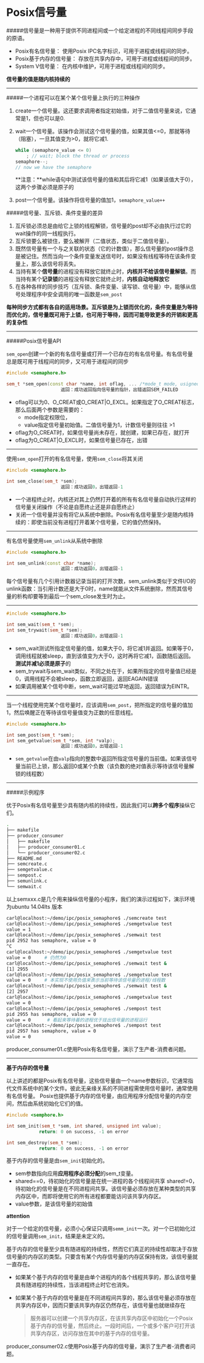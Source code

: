 Posix信号量
==========

#####信号量是一种用于提供不同进程间或一个给定进程的不同线程间同步手段的原语。

* Posix有名信号量： 使用Posix IPC名字标识，可用于进程或线程间的同步。
* Posix基于内存的信号量： 存放在共享内存中，可用于进程或线程间的同步。
* System V信号量： 在内核中维护，可用于进程或线程间的同步。

**信号量的值是随内核持续的**


* * *

#####一个进程可以在某个某个信号量上执行的三种操作

1. create一个信号量。这还要求调用者指定初始值，对于二值信号量来说，它通常是1，但也可以是0.
2. wait一个信号量。该操作会测试这个信号量的值，如果其值<=0，那就等待（阻塞），一旦其值变为>0，就将它减1.

    ```cpp
    while (semaphore_value <= 0)
        ; // wait; block the thread or process
    semaphore--;
    // now we have the semaphore
    ```
    **注意：**while语句中测试该信号量的值和其后将它减1（如果该值大于0），这两个步骤必须是原子的

3. post一个信号量。该操作将信号量的值加1，`semaphore_value++`

#####信号量、互斥锁、条件变量的差异

1. 互斥锁必须总是由给它上锁的线程解锁，信号量的post却不必由执行过它的wait操作的同一线程执行。
2. 互斥锁要么被锁住，要么被解开（二值状态，类似于二值信号量）。
3. 既然信号量有一个与之关联的状态（它的计数值），那么信号量的post操作总是被记住。然而当向一个条件变量发送信号时，如果没有线程等待在该条件变量上，那么该信号将丢失。
4. 当持有某个**信号量**的进程没有释放它就终止时，**内核并不给该信号量解锁**。而当持有某个**记录锁**的进程没有释放它就终止时，**内核自动地释放它** 
5. 在各种各样的同步技巧（互斥锁、条件变量、读写锁、信号量）中，能够从信号处理程序中安全调用的唯一函数是`sem_post`

**每种同步方式都有各自的适用场景。互斥锁是为上锁而优化的，条件变量是为等待而优化的，信号量既可用于上锁，也可用于等待，因而可能导致更多的开销和更高的复杂性**

* * *

#####Posix信号量API


`sem_open`创建一个新的有名信号量或打开一个已存在的有名信号量。有名信号量总是既可用于线程间的同步，又可用于进程间的同步

```cpp
#include <semaphore.h>

sem_t *sem_open(const char *name, int oflag, ... /*mode_t mode, usigned int value*/)
                    返回：成功返回指向信号量的指针，出错返回SEM_FAILED
```

* oflag可以为0、O\_CREAT或O\_CREAT|O\_EXCL。如果指定了O\_CREAT标志，那么后面两个参数是需要的：
    * mode指定权限位，
    * value指定信号量初始值。二值信号量为1，计数信号量则往往 >1
* oflag为O\_CREAT时，如果信号量尚未存在，就创建，如果已存在，就打开
* oflag为O\_CREAT|O\_EXCL时，如果信号量已存在，出错

---

使用`sem_open`打开的有名信号量，使用`sem_close`将其关闭

```cpp
#include <semaphore.h>

int sem_close(sem_t *sem);
                    返回：成功返回0，出错返回-1
```

* 一个进程终止时，内核还对其上仍然打开着的所有有名信号量自动执行这样的信号量关闭操作（不论是自愿终止还是非自愿终止）
* 关闭一个信号量并没有将它从系统中删除。Posix有名信号量至少是随内核持续的：即使当前没有进程打开着某个信号量，它的值仍然保持。

---

有名信号量使用`sem_unlink`从系统中删除

```cpp
#include <semaphore.h>

int sem_unlink(const char *name);
                    返回：成功返回0，出错返回-1

```

每个信号量有几个引用计数器记录当前的打开次数，sem\_unlink类似于文件I/O的unlink函数：当引用计数还是大于0时，name就能从文件系统删除，然而其信号量的析构却要等到最后一个sem\_close发生时为止。

---

```cpp
#include <semaphore.h>

int sem_wait(sem_t *sem);
int sem_trywait(sem_t *sem);
                    返回：成功返回0，出错返回-1
```

* sem\_wait测试所指定信号量的值，如果大于0，将它减1并返回。如果等于0，调用线程就被sleep，直到该值变为大于0，这时再将它减1，函数随后返回。 **测试并减1必须是原子**的
* sem\_trywait与sem\_wait类似，不同之处在于，如果所指定的信号量值已经是0，调用线程不会被sleep，函数立即返回，返回EAGAIN错误
* 如果调用被某个信号中断，sem\_wait可能过早地返回，返回错误为EINTR。

---

当一个线程使用完某个信号量时，应该调用`sem_post`，把所指定的信号量的值加1，然后唤醒正在等待该信号量值变为正数的任意线程。

```cpp
#include <semaphore.h>

int sem_post(sem_t *sem);
int sem_getvalue(sem_t *sem, int *valp);
                    返回：成功返回0，出错返回-1
```

* `sem_getvalue`在由`valp`指向的整数中返回所指定信号量的当前值。如果该信号量当前已上锁，那么返回0或某个负数（该负数的绝对值表示等待该信号量解锁的线程数）

* * *

#####示例程序

优于Posix有名信号量至少具有随内核的持续性，因此我们可以**跨多个程序**操纵它们。

```bash
.
├── makefile
├── producer_consumer
│   ├── makefile
│   ├── producer_consumer01.c
│   └── producer_consumer02.c
├── README.md
├── semcreate.c
├── semgetvalue.c
├── sempost.c
├── semunlink.c
└── semwait.c
```

以上semxxx.c是几个用来操纵信号量的小程序，我们的演示过程如下，演示环境为ubuntu 14.04lts 版本

```bash
carl@localhost:~/demo/ipc/posix_semaphore$ ./semcreate test
carl@localhost:~/demo/ipc/posix_semaphore$ ./semgetvalue test
value = 1
carl@localhost:~/demo/ipc/posix_semaphore$ ./semwait test
pid 2952 has semaphore, value = 0
^C
carl@localhost:~/demo/ipc/posix_semaphore$ ./semgetvalue test
value = 0     # 仍然为0
carl@localhost:~/demo/ipc/posix_semaphore$ ./semwait test &
[1] 2955
carl@localhost:~/demo/ipc/posix_semaphore$ ./semgetvalue test
value = 0     # 本实现不使用负值来表示当前等待该信号量的进程/线程数
carl@localhost:~/demo/ipc/posix_semaphore$ ./semwait test &
[2] 2957
carl@localhost:~/demo/ipc/posix_semaphore$ ./semgetvalue test
value = 0
carl@localhost:~/demo/ipc/posix_semaphore$ ./sempost test
pid 2955 has semaphore, value = 0
value = 0      # 看起来等待着的进程优于挂出信号量的进程运行
carl@localhost:~/demo/ipc/posix_semaphore$ ./sempost test
pid 2957 has semaphore, value = 0
value = 0
```

producer\_consumer01.c使用Posix有名信号量，演示了生产者-消费者问题。

***

**基于内存的信号量**

以上讲述的都是Posix有名信号量，这些信号量由一个name参数标识，它通常指代文件系统中的某个文件。彼此无亲缘关系的不同进程需使用信号量时，通常使用有名信号量。
Posix也提供基于内存的信号量，由应用程序分配信号量的内存空间，然后由系统初始化它们的值。

```cpp
#include <semphore.h>

int sem_init(sem_t *sem, int shared, unsigned int value);
            return: 0 on success, -1 on error

int sem_destroy(sem_t *sem);
            return: 0 on success, -1 on error
```

基于内存的信号量是由`sem_init`初始化的。

* sem参数指向应用**应用程序必须分配**的sem\_t变量。
* shared==0，待初始化的信号量是在统一进程的各个线程间共享
shared!=0，待初始化的信号量是在不同进程间共享。该信号量必须存放在某种类型的共享内存区中，而即将使用它的所有进程都要能访问该共享内存区。
* value参数，是该信号量的初始值

**attention**

对于一个给定的信号量，必须小心保证只调用`semm_init`一次。对一个已初始化过的信号量调用`sem_init`，结果是未定义的。

基于内存的信号量至少具有随进程的持续性，然而它们真正的持续性却取决于存放信号量的内存区的类型。只要含有某个内存信号量的内存区保持有效，该信号量就一直存在。

* 如果某个基于内存的信号量是由单个进程内的各个线程共享的，那么该信号量具有随进程的持续性，当该进程终止时它也消失。
* 如果某个基于内存的信号量是在不同进程间共享的，那么该信号量必须存放在共享内存区中，因而只要该共享内存区仍然存在，该信号量也就继续存在

    >服务器可以创建一个共享内存区，在该共享内存区中初始化一个Posix基于内存的信号量，然后终止。一段时间后，一个或多个客户可打开该共享内存区，访问存放在其中的基于内存的信号量。

producer\_consumer02.c使用Posix基于内存的信号量，演示了生产者-消费者问题。


